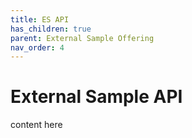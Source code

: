 ```yaml
---
title: ES API
has_children: true
parent: External Sample Offering
nav_order: 4
---
```


# External Sample API

content here